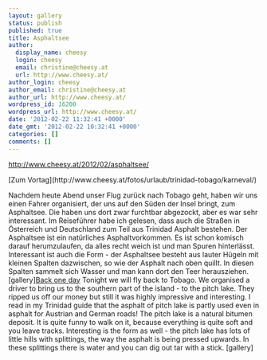 ```yaml
---
layout: gallery
status: publish
published: true
title: Asphaltsee
author:
  display_name: cheesy
  login: cheesy
  email: christine@cheesy.at
  url: http://www.cheesy.at/
author_login: cheesy
author_email: christine@cheesy.at
author_url: http://www.cheesy.at/
wordpress_id: 16200
wordpress_url: http://www.cheesy.at/
date: '2012-02-22 11:32:41 +0000'
date_gmt: '2012-02-22 10:32:41 +0000'
categories: []
comments: []
---
```

http://www.cheesy.at/2012/02/asphaltsee/
<!--:de-->[Zum Vortag](http://www.cheesy.at/fotos/urlaub/trinidad-tobago/karneval/)
Nachdem heute Abend unser Flug zurück nach Tobago geht, haben wir uns einen Fahrer organisiert, der uns auf den Süden der Insel bringt, zum Asphaltsee. Die haben uns dort zwar furchtbar abgezockt, aber es war sehr interessant. Im Reiseführer habe ich gelesen, dass auch die Straßen in Österreich und Deutschland zum Teil aus Trinidad Asphalt bestehen. Der Asphaltsee ist ein natürliches Asphaltvorkommen. Es ist schon komisch darauf herumzulaufen, da alles recht weich ist und man Spuren hinterlässt. Interessant ist auch die Form - der Asphaltsee besteht aus lauter Hügeln mit kleinen Spalten dazwischen, so wie der Asphalt nach oben quillt. In diesen Spalten sammelt sich Wasser und man kann dort den Teer herausziehen.
[gallery]<!--:--><!--:en-->[Back one day](http://www.cheesy.at/en/fotos/urlaub/trinidad-tobago/karneval/)
Tonight we will fly back to Tobago. We organised a driver to bring us to the southern part of the island - to the pitch lake. They ripped us off our money but still it was highly impressive and interesting. I read in my Trinidad guide that the asphalt of pitch lake is partly used even in asphalt for Austrian and German roads! The pitch lake is a natural bitumen deposit. It is quite funny to walk on it, because everything is quite soft and you leave tracks. Interesting is the form as well - the pitch lake has lots of little hills with splittings, the way the asphalt is being pressed upwards. In these splittings there is water and you can dig out tar with a stick.
[gallery]<!--:-->

